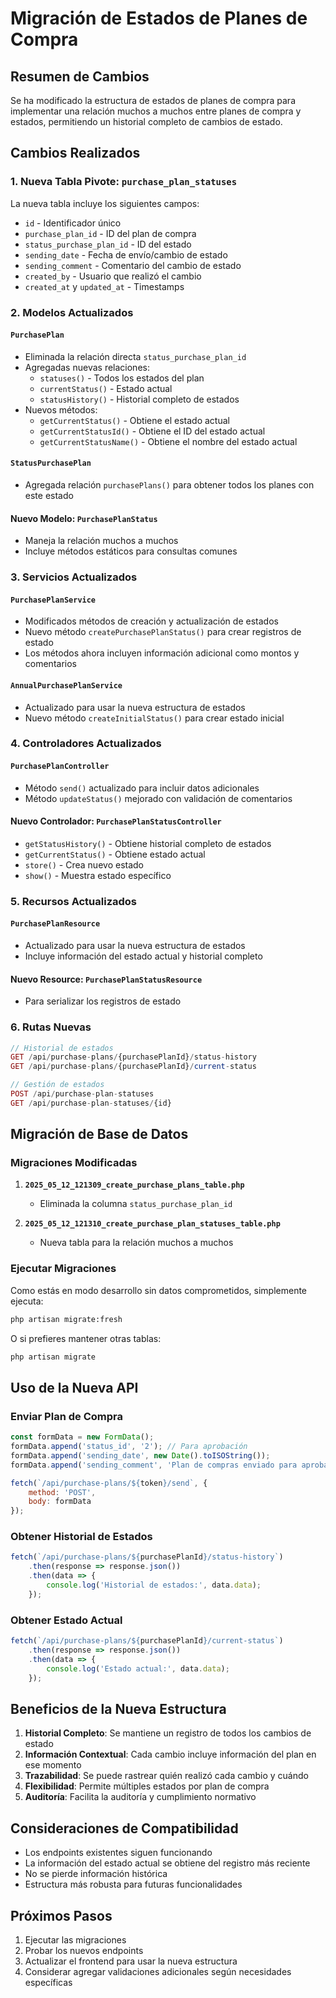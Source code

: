# Migración de Estados de Planes de Compra

## Resumen de Cambios

Se ha modificado la estructura de estados de planes de compra para implementar una relación muchos a muchos entre planes de compra y estados, permitiendo un historial completo de cambios de estado.

## Cambios Realizados

### 1. Nueva Tabla Pivote: `purchase_plan_statuses`

La nueva tabla incluye los siguientes campos:
- `id` - Identificador único
- `purchase_plan_id` - ID del plan de compra
- `status_purchase_plan_id` - ID del estado
- `sending_date` - Fecha de envío/cambio de estado
- `sending_comment` - Comentario del cambio de estado 
- `created_by` - Usuario que realizó el cambio
- `created_at` y `updated_at` - Timestamps

### 2. Modelos Actualizados

#### `PurchasePlan`
- Eliminada la relación directa `status_purchase_plan_id`
- Agregadas nuevas relaciones:
  - `statuses()` - Todos los estados del plan
  - `currentStatus()` - Estado actual
  - `statusHistory()` - Historial completo de estados
- Nuevos métodos:
  - `getCurrentStatus()` - Obtiene el estado actual
  - `getCurrentStatusId()` - Obtiene el ID del estado actual
  - `getCurrentStatusName()` - Obtiene el nombre del estado actual

#### `StatusPurchasePlan`
- Agregada relación `purchasePlans()` para obtener todos los planes con este estado

#### Nuevo Modelo: `PurchasePlanStatus`
- Maneja la relación muchos a muchos
- Incluye métodos estáticos para consultas comunes

### 3. Servicios Actualizados

#### `PurchasePlanService`
- Modificados métodos de creación y actualización de estados
- Nuevo método `createPurchasePlanStatus()` para crear registros de estado
- Los métodos ahora incluyen información adicional como montos y comentarios

#### `AnnualPurchasePlanService`
- Actualizado para usar la nueva estructura de estados
- Nuevo método `createInitialStatus()` para crear estado inicial

### 4. Controladores Actualizados

#### `PurchasePlanController`
- Método `send()` actualizado para incluir datos adicionales
- Método `updateStatus()` mejorado con validación de comentarios

#### Nuevo Controlador: `PurchasePlanStatusController`
- `getStatusHistory()` - Obtiene historial completo de estados
- `getCurrentStatus()` - Obtiene estado actual
- `store()` - Crea nuevo estado
- `show()` - Muestra estado específico

### 5. Recursos Actualizados

#### `PurchasePlanResource`
- Actualizado para usar la nueva estructura de estados
- Incluye información del estado actual y historial completo

#### Nuevo Resource: `PurchasePlanStatusResource`
- Para serializar los registros de estado

### 6. Rutas Nuevas

```php
// Historial de estados
GET /api/purchase-plans/{purchasePlanId}/status-history
GET /api/purchase-plans/{purchasePlanId}/current-status

// Gestión de estados
POST /api/purchase-plan-statuses
GET /api/purchase-plan-statuses/{id}
```

## Migración de Base de Datos

### Migraciones Modificadas

1. **`2025_05_12_121309_create_purchase_plans_table.php`**
   - Eliminada la columna `status_purchase_plan_id`

2. **`2025_05_12_121310_create_purchase_plan_statuses_table.php`**
   - Nueva tabla para la relación muchos a muchos

### Ejecutar Migraciones

Como estás en modo desarrollo sin datos comprometidos, simplemente ejecuta:

```bash
php artisan migrate:fresh
```

O si prefieres mantener otras tablas:

```bash
php artisan migrate
```

## Uso de la Nueva API

### Enviar Plan de Compra

```javascript
const formData = new FormData();
formData.append('status_id', '2'); // Para aprobación
formData.append('sending_date', new Date().toISOString());
formData.append('sending_comment', 'Plan de compras enviado para aprobación de la administración municipal');

fetch(`/api/purchase-plans/${token}/send`, {
    method: 'POST',
    body: formData
});
```

### Obtener Historial de Estados

```javascript
fetch(`/api/purchase-plans/${purchasePlanId}/status-history`)
    .then(response => response.json())
    .then(data => {
        console.log('Historial de estados:', data.data);
    });
```

### Obtener Estado Actual

```javascript
fetch(`/api/purchase-plans/${purchasePlanId}/current-status`)
    .then(response => response.json())
    .then(data => {
        console.log('Estado actual:', data.data);
    });
```

## Beneficios de la Nueva Estructura

1. **Historial Completo**: Se mantiene un registro de todos los cambios de estado
2. **Información Contextual**: Cada cambio incluye información del plan en ese momento
3. **Trazabilidad**: Se puede rastrear quién realizó cada cambio y cuándo
4. **Flexibilidad**: Permite múltiples estados por plan de compra
5. **Auditoría**: Facilita la auditoría y cumplimiento normativo

## Consideraciones de Compatibilidad

- Los endpoints existentes siguen funcionando
- La información del estado actual se obtiene del registro más reciente
- No se pierde información histórica
- Estructura más robusta para futuras funcionalidades

## Próximos Pasos

1. Ejecutar las migraciones
2. Probar los nuevos endpoints
3. Actualizar el frontend para usar la nueva estructura
4. Considerar agregar validaciones adicionales según necesidades específicas 